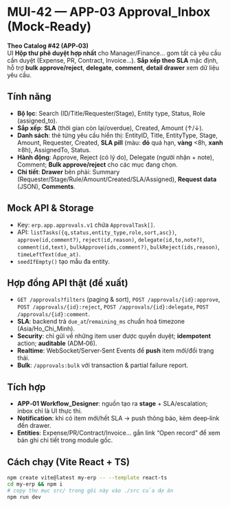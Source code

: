 # MUI-42 — APP-03 Approval_Inbox (Mock‑Ready)

**Theo Catalog #42 (APP‑03)**  
UI **Hộp thư phê duyệt hợp nhất** cho Manager/Finance… gom tất cả yêu cầu cần duyệt (Expense, PR, Contract, Invoice…). **Sắp xếp theo SLA** mặc định, hỗ trợ **bulk approve/reject**, **delegate**, **comment**, **detail drawer** xem dữ liệu yêu cầu.

## Tính năng
- **Bộ lọc**: Search (ID/Title/Requester/Stage), Entity type, Status, Role (assigned_to).  
- **Sắp xếp**: **SLA** (thời gian còn lại/overdue), Created, Amount (↑/↓).  
- **Danh sách**: thẻ từng yêu cầu hiển thị: EntityID, Title, EntityType, Stage, Amount, Requester, Created, **SLA pill** (màu: **đỏ** quá hạn, **vàng** <8h, **xanh** ≥8h), AssignedTo, Status.  
- **Hành động**: Approve, Reject (có lý do), Delegate (người nhận + note), Comment; **Bulk approve/reject** cho các mục đang chọn.  
- **Chi tiết**: **Drawer** bên phải: Summary (Requester/Stage/Rule/Amount/Created/SLA/Assigned), **Request data** (JSON), **Comments**.

## Mock API & Storage
- Key: `erp.app.approvals.v1` chứa `ApprovalTask[]`.  
- API: `listTasks({q,status,entity_type,role,sort,asc})`, `approve(id,comment?)`, `reject(id,reason)`, `delegate(id,to,note?)`, `comment(id,text)`, `bulkApprove(ids,comment?)`, `bulkReject(ids,reason)`, `timeLeftText(due_at)`.
- `seedIfEmpty()` tạo mẫu đa entity.

## Hợp đồng API thật (đề xuất)
- `GET /approvals?filters` (paging & sort), `POST /approvals/{id}:approve`, `POST /approvals/{id}:reject`, `POST /approvals/{id}:delegate`, `POST /approvals/{id}:comment`.  
- **SLA**: backend trả `due_at`/`remaining_ms` chuẩn hoá timezone (Asia/Ho_Chi_Minh).  
- **Security**: chỉ gửi về những item user được quyền duyệt; **idempotent** action; **auditable** (ADM‑06).  
- **Realtime**: WebSocket/Server‑Sent Events để **push** item mới/đổi trạng thái.  
- **Bulk**: `/approvals:bulk` với transaction & partial failure report.

## Tích hợp
- **APP‑01 Workflow_Designer**: nguồn tạo ra **stage** + SLA/escalation; inbox chỉ là UI thực thi.  
- **Notification**: khi có item mới/hết SLA → push thông báo, kèm deep‑link đến drawer.  
- **Entities**: Expense/PR/Contract/Invoice… gắn link “Open record” để xem bản ghi chi tiết trong module gốc.

## Cách chạy (Vite React + TS)
```bash
npm create vite@latest my-erp -- --template react-ts
cd my-erp && npm i
# copy thư mục src/ trong gói này vào ./src của dự án
npm run dev
```
